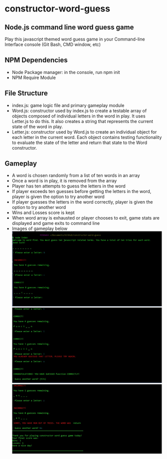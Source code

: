 # constructor-word-guess
## Node.js command line word guess game
Play this javascript themed word guess game in your Command-line Interface console (Git Bash, CMD window, etc)

## NPM Dependencies
- Node Package manager: in the console, run npm init
- NPM Require Module

## File Structure
- index.js: game logic file and primary gameplay module
- Word.js: constructor used by index.js to create a testable array of objects composed of individual letters in the word in play. It uses Letter.js to do this. It also creates a string that represents the current state of the word in play.
- Letter.js: constructor used by Word.js to create an individual object for each letter in the current word. Each object contains testing functionality to evaluate the state of the letter and return that state to the Word constructor.

## Gameplay
- A word is chosen randomly from a list of ten words in an array
- Once a word is in play, it is removed from the array
- Player has ten attempts to guess the letters in the word
- If player exceeds ten guesses before getting the letters in the word, player is given the option to try another word
- If player guesses the letters in the word correctly, player is given the option to try another word
- Wins and Losses score is kept
- When word array is exhausted or player chooses to exit, game stats are displayed and game exits to command line
- Images of gameplay below
![](images/screen1.jpg)
![](images/screen2.jpg)
![](images/screen3.jpg)

